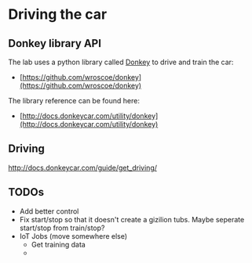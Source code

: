 # Driving the car

## Donkey library API

The lab uses a python library called [Donkey](https://github.com/wroscoe/donkey) to drive and train the car:
- [https://github.com/wroscoe/donkey](https://github.com/wroscoe/donkey)

The library reference can be found here:
- [http://docs.donkeycar.com/utility/donkey](http://docs.donkeycar.com/utility/donkey)

## Driving

http://docs.donkeycar.com/guide/get_driving/

## TODOs

- Add better control
- Fix start/stop so that it doesn't create a gizilion tubs. Maybe seperate start/stop from train/stop? 
- IoT Jobs (move somewhere else)
   - Get training data
   - 